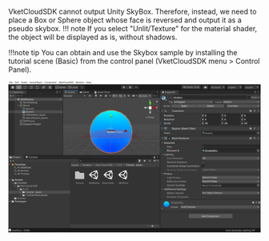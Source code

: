 VketCloudSDK cannot output Unity SkyBox. Therefore, instead, we need to place a Box or Sphere object whose face is reversed and output it as a pseudo skybox.
!!! note
     If you select "Unlit/Texture" for the material shader, the object will be displayed as is, without shadows.


!!!note tip
     You can obtain and use the Skybox sample by installing the tutorial scene (Basic) from the control panel (VketCloudSDK menu > Control Panel).

![Skybox](img/Skybox.jpg)